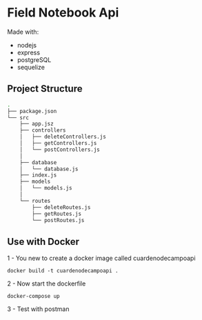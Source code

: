 # Field Notebook Api

Made with:
- nodejs
- express
- postgreSQL
- sequelize

## Project Structure

```bash
.
├── package.json
└── src
    ├── app.jsz
    ├── controllers
    │   ├── deleteControllers.js
    │   ├── getControllers.js
    │   └── postControllers.js
    │
    ├── database
    │   └── database.js
    ├── index.js
    ├── models
    │   └── models.js
    │
    └── routes
        ├── deleteRoutes.js
        ├── getRoutes.js
        └── postRoutes.js

```

## Use with Docker

1 - You new to create a docker image called cuardenodecampoapi
```
docker build -t cuardenodecampoapi .
```
2 - Now start the dockerfile
```
docker-compose up
```
3 - Test with postman
